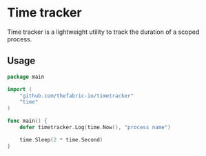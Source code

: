 # Time tracker

Time tracker is a lightweight utility to track the duration of a scoped process.

## Usage

```go
package main

import (
	"github.com/thefabric-io/timetracker"
	"time"
)

func main() {
	defer timetracker.Log(time.Now(), "process name")

	time.Sleep(2 * time.Second)
}
```
